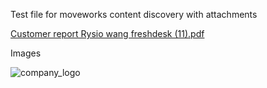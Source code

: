 Test file for moveworks content discovery with attachments 




[Customer report Rysio wang freshdesk (11).pdf](https://github.com/user-attachments/files/19206988/Customer.report.Rysio.wang.freshdesk.11.pdf)




Images 

![company_logo](https://github.com/user-attachments/assets/011e1672-251b-439e-ab31-d7b059601f25)
